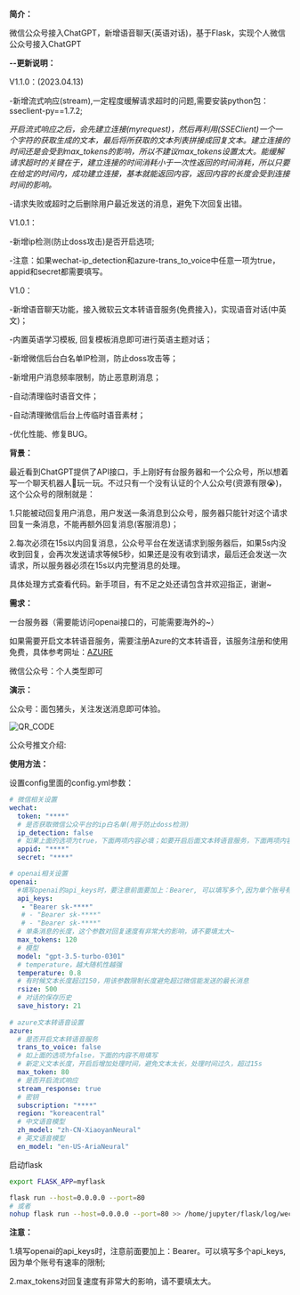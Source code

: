 **简介：**

微信公众号接入ChatGPT，新增语音聊天(英语对话)，基于Flask，实现个人微信公众号接入ChatGPT

**--更新说明：**

  V1.1.0：(2023.04.13)
  
  -新增流式响应(stream),一定程度缓解请求超时的问题,需要安装python包：sseclient-py==1.7.2;
      
   *开启流式响应之后，会先建立连接(myrequest)，然后再利用(SSEClient)一个一个字符的获取生成的文本，最后将所获取的文本列表拼接成回复文本。建立连接的时间还是会受到max_tokens的影响，所以不建议max_tokens设置太大。能缓解请求超时的关键在于，建立连接的时间消耗小于一次性返回的时间消耗，所以只要在给定的时间内，成功建立连接，基本就能返回内容，返回内容的长度会受到连接时间的影响。*
      
  -请求失败或超时之后删除用户最近发送的消息，避免下次回复出错。
 

  V1.0.1：
  
  -新增ip检测(防止doss攻击)是否开启选项;
  
  -注意：如果wechat-ip_detection和azure-trans_to_voice中任意一项为true，appid和secret都需要填写。
  
  V1.0：
  
  -新增语音聊天功能，接入微软云文本转语音服务(免费接入)，实现语音对话(中英文)；
  
  -内置英语学习模板, 回复模板消息即可进行英语主题对话；
  
  -新增微信后台白名单IP检测，防止doss攻击等；
  
  -新增用户消息频率限制，防止恶意刷消息；
  
  -自动清理临时语音文件；
  
  -自动清理微信后台上传临时语音素材；
  
  -优化性能、修复BUG。

**背景：**

最近看到ChatGPT提供了API接口，手上刚好有台服务器和一个公众号，所以想着写一个聊天机器人🤖玩一玩。不过只有一个没有认证的个人公众号(资源有限😭)，这个公众号的限制就是：

1.只能被动回复用户消息，用户发送一条消息到公众号，服务器只能针对这个请求回复一条消息，不能再额外回复消息(客服消息)；

2.每次必须在15s以内回复消息，公众号平台在发送请求到服务器后，如果5s内没收到回复，会再次发送请求等候5秒，如果还是没有收到请求，最后还会发送一次请求，所以服务器必须在15s以内完整消息的处理。

具体处理方式查看代码。新手项目，有不足之处还请包含并欢迎指正，谢谢~

**需求：**

一台服务器（需要能访问openai接口的，可能需要海外的~）

如果需要开启文本转语音服务，需要注册Azure的文本转语音，该服务注册和使用免费，具体参考网址：[AZURE](https://azure.microsoft.com/en-us/products/cognitive-services/text-to-speech/)

微信公众号：个人类型即可

**演示：**

公众号：面包猪头，关注发送消息即可体验。

![QR_CODE](./pic/pic1_QR.png)

公众号推文介绍:


**使用方法：**

设置config里面的config.yml参数：

```yml
# 微信相关设置
wechat:
  token: "****"
  # 是否获取微信公众平台的ip白名单(用于防止doss检测)
  ip_detection: false
  # 如果上面的选项为true，下面两项内容必填；如要开启后面文本转语音服务，下面两项内容必填
  appid: "****"
  secret: "****"

# openai相关设置
openai:
  #填写openai的api_keys时，要注意前面要加上：Bearer, 可以填写多个,因为单个账号有速率的限制
  api_keys:
   - "Bearer sk-****"
   # - "Bearer sk-****"
   # - "Bearer sk-****"
  # 单条消息的长度，这个参数对回复速度有非常大的影响，请不要填太大~
  max_tokens: 120
  # 模型
  model: "gpt-3.5-turbo-0301"
  # temperature，越大随机性越强
  temperature: 0.8
  # 有时候文本长度超过150，用该参数限制长度避免超过微信能发送的最长消息
  rsize: 500
  # 对话的保存历史
  save_history: 21
  
# azure文本转语音设置
azure:
  # 是否开启文本转语音服务
  trans_to_voice: false
  # 如上面的选项为false，下面的内容不用填写
  # 新定义文本长度，开启后增加处理时间，避免文本太长，处理时间过久，超过15s
  max_token: 80
  # 是否开启流式响应
  stream_response: true
  # 密钥
  subscription: "****"
  region: "koreacentral"
  # 中文语音模型
  zh_model: "zh-CN-XiaoyanNeural"
  # 英文语音模型
  en_model: "en-US-AriaNeural"
```

启动flask

```sh
export FLASK_APP=myflask

flask run --host=0.0.0.0 --port=80
# 或者
nohup flask run --host=0.0.0.0 --port=80 >> /home/jupyter/flask/log/wechat.log 2>&1 &
```

**注意：**

1.填写openai的api_keys时，注意前面要加上：Bearer。可以填写多个api_keys,因为单个账号有速率的限制;

2.max_tokens对回复速度有非常大的影响，请不要填太大。

